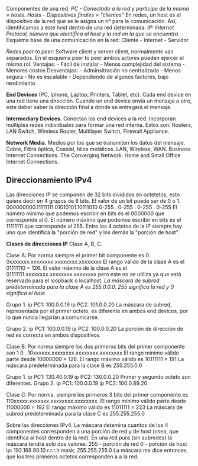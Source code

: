 
Componentes de una red.
	*PC - Conectado a la red y participe de la misma = hosts.
	Hosts - Dispositivos finales = "clientes"*
En redes, un host es el dispositivo de la red que se le asigna un nº para la comunicación.
Así, identificamos a este host dentro de una red determinada.
	*IP: Internet Protocol, número que identifica al host y la red en la que 
	se encuentra.*
Esquema base de una comunicación en la red: 
Cliente - Internet - Servidor

*Redes peer to peer:* 
	Software client y server client, normalmente van separados. En el esquema peer to peer ambos actores pueden ejercer el mismo rol.
		Ventajas:
		- Fácil de instalar
		- Menos complejidad del sistema
		- Menores costos
		Desventajas:
		- Adminsitración no centralizada
		- Menos segura
		- No es escalable
		- Dependiendo de algunos factores, bajo rendimiento

**End Devices** (PC, Iphone, Laptop, Printers, Tablet, etc).
Cada end device en una red tiene una dirección. Cuando un end device envía un mensaje a otro, este deber saber la dirección final a donde se 
entregará el mensaje.

**Intermediary Devices.**
Conectan los end devices a la red. Incorporan múltiples redes individuales para formar una red interna. Estos son: Routers, LAN Switch, Wireless Router, Multilayer Switch, Firewall Appliance.

**Network Media.**
Medios por los que se transmiten los datos del mensaje.
Cobre, Fibra óptica, Coaxial, hilos metálicos. LAN, Wireless, WAN.
Business Internet Connections.
The Converging Network.
Home and Small Office Internet Connections.


## Direccionamiento IPv4
Las direcciones IP se componen de 32 bits divididos en octetetos, esto quiere decir en 4 grupos de 8 bits.
El valor de un bit puede ser de 0 o 1. 
000000000.11111111.01010101.10111010
0-255 . 0-255 . 0-255 . 0-255
El número mínimo que podemos escribir en bits es el 0000000 que corresponde al 0.
El número máximo que podemos escribir en bits es el 11111111 que corresponde al 255.
Entre los 4 octetos de la IP siempre hay uno que identifica la "porción de red" y los demás la "porción de host".

**Clases de direcciones IP**
Clase A, B, C.

Clase A: Por norma siempre el primer bit componente es 0.
0xxxxxxx.xxxxxxxx.xxxxxxxx.xxxxxxxx
El rango válido de la clase A es el 01111110 = 126.
El valor máximo de la clase A es el 01111111.xxxxxxxx.xxxxxxxx.xxxxxxxx pero este no se utiliza ya que está reservado para el loopback o localhost.
*La máscara de subred predeterminada para la clase A es 255.0.0.0.
255 significa la red y 0 significa el host.*

Grupo 1.
	ip PC1: 100.0.0.19
	ip PC2: 101.0.0.20
La máscara de subred, representada por el primer octeto, es diferente en ambos end devices, por lo que nunca llegarían a comunicarse.

Grupo 2.
	ip PC1: 100.0.0.19
	ip PC2: 100.0.0.20
La porción de dirección de red es correcta en ambos dispositivos.

Clase B: Por norma siempre los dos primeros bits del primer componente son 1 0 .
10xxxxxx.xxxxxxxx.xxxxxxxx.xxxxxxxx
El rango mínimo válido parte desde 10000000 = 128.
El rango máximo válido es 10111111 = 191
La máscara predeterminada para la clase B es 255.255.0.0 

Grupo 1.
	ip PC1: 130.40.0.19
	ip PC2: 130.0.0.20
	Primer y segundo octeto son diferentes.
Grupo 2.
	ip PC1: 100.0.0.19
	ip PC2: 100.0.89.20
	

Clase C: Por norma, siempre los primeros 3 bits del primer componente es 110xxxxx.xxxxxxx.xxxxxxxx.xxxxxxxx.
El rango mínimo válido parte desde 11000000 = 192
El rango máximo válido es 11011111 = 223
La máscara de subred predeterminada para la clase C es 255.255.255.0

Sobre las direcciones IPv4.
La máscara detemina cuantos de los 4 componentes corresponden a 
una porción de red y de host (osea, que identifica al host dentro de la red).
En una red pura (sin subredes) la máscara tendrá solo dos valores:
255 - porción de red
0 - porción de host
ip: 192.168.90.10
	r.r.r.h
mask: 255.255.255.0
La máscara me dice entonces, que los tres primeros octetos corresponden a a la red.

